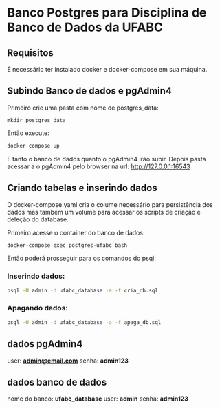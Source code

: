 # Banco Postgres para Disciplina de Banco de Dados da UFABC

## Requisitos

É necessário ter instalado docker e docker-compose em sua máquina.

## Subindo Banco de dados e pgAdmin4

Primeiro crie uma pasta com nome de postgres_data:

```
mkdir postgres_data
```

Então execute:

```bash
docker-compose up
```

E tanto o banco de dados quanto o pgAdmin4 irão subir. Depois pasta acessar a o pgAdmin4 pelo browser na url: http://127.0.0.1:16543

## Criando tabelas e inserindo dados

O docker-compose.yaml cria o colume necessário para persistência dos dados mas também um volume para acessar os scripts de criação e deleção do database.

Primeiro acesse o container do banco de dados:

```bash
docker-compose exec postgres-ufabc bash
```

Então poderá prosseguir para os comandos do psql:

### Inserindo dados:
```bash
psql -U admin -d ufabc_database -a -f cria_db.sql
```

### Apagando dados:
```bash
psql -U admin -d ufabc_database -a -f apaga_db.sql
```


## dados pgAdmin4

user: **admin@email.com**
senha: **admin123**

## dados banco de dados

nome do banco: **ufabc_database**
user: **admin**
senha: **admin123**
